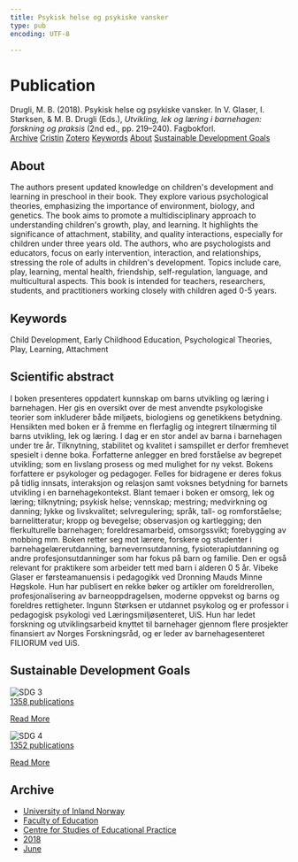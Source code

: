 ```yaml
---
title: Psykisk helse og psykiske vansker
type: pub
encoding: UTF-8

---
```

<h1>Publication</h1>
<article id="csl-bib-container-8ZAXZNKL" class="csl-bib-container">
  <div class="csl-bib-body"> <div class="csl-entry">Drugli, M. B. (2018). Psykisk helse og psykiske vansker. In V. Glaser, I. Størksen, &#38; M. B. Drugli (Eds.), <i>Utvikling, lek og læring i barnehagen: forskning og praksis</i> (2nd ed., pp. 219–240). Fagbokforl.</div> </div>
  <div class="csl-bib-buttons">
    <a href="#taxonomy-article-8ZAXZNKL" alt="archive" class="csl-bib-button">Archive</a>
    <a href="https://app.cristin.no/results/show.jsf?id=1594597" alt="Cristin" class="csl-bib-button">Cristin</a>
    <a href="http://zotero.org/groups/5881554/items/8ZAXZNKL" alt="Zotero" class="csl-bib-button">Zotero</a>
    <a href="#keywords-article-8ZAXZNKL" alt="keywords" class="csl-bib-button">Keywords</a>
    <a href="#about-article-8ZAXZNKL" alt="about_pub" class="csl-bib-button">About</a>
    <a href="#sdg-article-8ZAXZNKL" alt="sdg" class="csl-bib-button">Sustainable Development Goals</a>
  </div>
  <div id="csl-bib-meta-container-8ZAXZNKL"></div>
</article>
<div id="csl-bib-meta-8ZAXZNKL" class="csl-bib-meta">
  <article id="about-article-8ZAXZNKL" class="about_pub-article">
    <h1>About</h1>
    The authors present updated knowledge on children's development and learning in preschool in their book. They explore various psychological theories, emphasizing the importance of environment, biology, and genetics. The book aims to promote a multidisciplinary approach to understanding children's growth, play, and learning. It highlights the significance of attachment, stability, and quality interactions, especially for children under three years old. The authors, who are psychologists and educators, focus on early intervention, interaction, and relationships, stressing the role of adults in children's development. Topics include care, play, learning, mental health, friendship, self-regulation, language, and multicultural aspects. This book is intended for teachers, researchers, students, and practitioners working closely with children aged 0-5 years.
  </article>
  <article id="keywords-article-8ZAXZNKL" class="keywords-article">
    <h1>Keywords</h1>
    Child Development, Early Childhood Education, Psychological Theories, Play, Learning, Attachment
  </article>
  <article id="abstract-article-8ZAXZNKL" class="abstract-article">
    <h1>Scientific abstract</h1>
    I boken presenteres oppdatert kunnskap om barns utvikling og læring i barnehagen. Her gis en oversikt over de mest anvendte psykologiske teorier som inkluderer både miljøets, biologiens og genetikkens betydning. Hensikten med boken er å fremme en flerfaglig og integrert tilnærming til barns utvikling, lek og læring. I dag er en stor andel av barna i barnehagen under tre år. Tilknytning, stabilitet og kvalitet i samspillet er derfor fremhevet spesielt i denne boka. Forfatterne anlegger en bred forståelse av begrepet utvikling; som en livslang prosess og med mulighet for ny vekst. Bokens forfattere er psykologer og pedagoger. Felles for bidragene er deres fokus på tidlig innsats, interaksjon og relasjon samt voksnes betydning for barnets utvikling i en barnehagekontekst. Blant temaer i boken er omsorg, lek og læring; tilknytning; psykisk helse; vennskap; mestring; medvirkning og danning; lykke og livskvalitet; selvregulering; språk, tall- og romforståelse; barnelitteratur; kropp og bevegelse; observasjon og kartlegging; den flerkulturelle barnehagen; foreldresamarbeid, omsorgssvikt; forebygging av mobbing mm. Boken retter seg mot lærere, forskere og studenter i barnehagelærerutdanning, barnevernsutdanning, fysioterapiutdanning og andre profesjonsutdanninger som har fokus på barn og familie. Den er også relevant for praktikere som arbeider tett med barn i alderen 0 5 år. Vibeke Glaser er førsteamanuensis i pedagogikk ved Dronning Mauds Minne Høgskole. Hun har publisert en rekke bøker og artikler om foreldrerollen, profesjonalisering av barneoppdragelsen, moderne oppvekst og barns og foreldres rettigheter. Ingunn Størksen er utdannet psykolog og er professor i pedagogisk psykologi ved Læringsmiljøsenteret, UiS. Hun har ledet forskning og utviklingsarbeid knyttet til barnehager gjennom flere prosjekter finansiert av Norges Forskningsråd, og er leder av barnehagesenteret FILIORUM ved UiS.
  </article>
  <article id="sdg-article-8ZAXZNKL" class="sdg-article">
    <h1>Sustainable Development Goals</h1>
    <div class="sdg-container"><div id="sdg3" class="sdg">
        <img src="{{< params subfolder >}}images/sdg/sdg03_en.png" class="image" alt="SDG 3">
        <div class="sdg-overlay">
          <a href="/en/archive/?key=?sdg=3#archive" class="sdg-publication-count"><span>1358</span> publications</a>
          <p><a href="https://sdgs.un.org/goals/goal3" class="sdg-read-more">Read More</a></p>
        </div>
      </div> <div id="sdg4" class="sdg">
        <img src="{{< params subfolder >}}images/sdg/sdg04_en.png" class="image" alt="SDG 4">
        <div class="sdg-overlay">
          <a href="/en/archive/?key=?sdg=4#archive" class="sdg-publication-count"><span>1352</span> publications</a>
          <p><a href="https://sdgs.un.org/goals/goal4" class="sdg-read-more">Read More</a></p>
        </div>
      </div></div>
  </article>
  <article id="taxonomy-article-8ZAXZNKL" class="taxonomy-article">
    <h1>Archive</h1>
    <ul>
      <li>
        <a href="/en/archive/?key=3DCRN523">University of Inland Norway</a>
      </li>
      <li>
        <a href="/en/archive/?key=WYNZA47F">Faculty of Education</a>
      </li>
      <li>
        <a href="/en/archive/?key=G3SEU2Z2">Centre for Studies of Educational Practice</a>
      </li>
      <li>
        <a href="/en/archive/?key=KYPZHSL2">2018</a>
      </li>
      <li>
        <a href="/en/archive/?key=6R6WAEWK">June</a>
      </li>
    </ul>
  </article>
</div>
